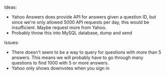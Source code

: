 Ideas:
- Yahoo Answers does provide API for answers given a question ID, but since we're only allowed 5000 API requests per day, this would be insufficient. Maybe request more from Yahoo.
- Probably throw this into MySQL database, dump and send

Issues:
- There doesn't seem to be a way to query for questions with more than 5 answers. This means we will probably have to go through many questions to find 1000 with 5 or more answers.
- Yahoo only shows downvotes when you sign in